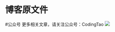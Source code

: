 # 博客原文件

#公众号
更多相关文章，请关注公众号：CodingTao
![](http://mmbiz.qpic.cn/mmbiz_jpg/FcNb6Xk2BKAoGc3st39zWJAGGFwKp34b7zBIkN8QUmKDOFRuMMkl7Vt9stMFM5S8m8kCUyvNOpGTKFFKv6s6Tg/640?wx_fmt=jpeg)

